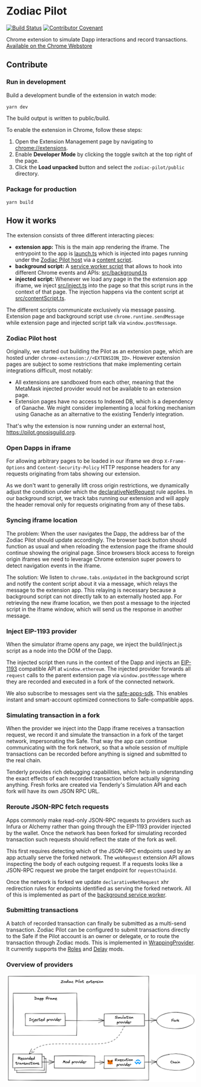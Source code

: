# Zodiac Pilot

[![Build Status](https://github.com/gnosis/zodiac-pilot/actions/workflows/ci.yml/badge.svg)](https://github.com/gnosiguild/zodiac-pilot/actions/workflows/ci.yml)
[![Contributor Covenant](https://img.shields.io/badge/Contributor%20Covenant-2.1-4baaaa.svg)](https://github.com/gnosiguild/CODE_OF_CONDUCT)

Chrome extension to simulate Dapp interactions and record transactions. [Available on the Chrome Webstore](https://chrome.google.com/webstore/detail/zodiac-pilot/jklckajipokenkbbodifahogmidkekcb?hl=en&authuser=0)

## Contribute

### Run in development

Build a development bundle of the extension in watch mode:

```
yarn dev
```

The build output is written to public/build.

To enable the extension in Chrome, follow these steps:

1. Open the Extension Management page by navigating to [chrome://extensions](chrome://extensions).
2. Enable **Developer Mode** by clicking the toggle switch at the top right of the page.
3. Click the **Load unpacked** button and select the `zodiac-pilot/public` directory.

### Package for production

```
yarn build
```

## How it works

The extension consists of three different interacting pieces:

- **extension app:** This is the main app rendering the iframe. The entrypoint to the app is [launch.ts](extension/src/launch.ts) which is injected into pages running under the [Zodiac Pilot host](#zodiac-pilot-host) via a [content script](https://developer.chrome.com/docs/extensions/mv3/content_scripts/).
- **background script:** A [service worker script](https://developer.chrome.com/docs/extensions/mv3/intro/mv3-overview/#service-workers) that allows to hook into different Chrome events and APIs: [src/background.ts](extension/src/background.ts)
- **injected script:** Whenever we load any page in the the extension app iframe, we inject [src/inject.ts](extension/src/inject.ts) into the page so that this script runs in the context of that page. The injection happens via the content script at [src/contentScript.ts](extension/src/contentScript.ts).

The different scripts communicate exclusively via message passing. Extension page and background script use `chrome.runtime.sendMessage` while extension page and injected script talk via `window.postMessage`.

### Zodiac Pilot host

Originally, we started out building the Pilot as an extension page, which are hosted under `chrome-extension://<EXTENSION_ID>`. However extension pages are subject to some restrictions that make implementing certain integrations difficult, most notably:

- All extensions are sandboxed from each other, meaning that the MetaMask injected provider would not be available to an extension page.
- Extension pages have no access to Indexed DB, which is a dependency of Ganache. We might consider implementing a local forking mechanism using Ganache as an alternative to the existing Tenderly integration.

That's why the extension is now running under an external host, https://pilot.gnosisguild.org.

### Open Dapps in iframe

For allowing arbitrary pages to be loaded in our iframe we drop `X-Frame-Options` and `Content-Security-Policy` HTTP response headers for any requests originating from tabs showing our extension.

As we don't want to generally lift cross origin restrictions, we dynamically adjust the condition under which the [declarativeNetRequest](https://developer.chrome.com/docs/extensions/reference/declarativeNetRequest/) rule applies.
In our background script, we track tabs running our extension and will apply the header removal only for requests originating from any of these tabs.

### Syncing iframe location

The problem: When the user navigates the Dapp, the address bar of the Zodiac Pilot should update accordingly.
The browser back button should function as usual and when reloading the extension page the iframe should continue showing the original page.
Since browsers block access to foreign origin iframes we need to leverage Chrome extension super powers to detect navigation events in the iframe.

The solution: We listen to `chrome.tabs.onUpdated` in the background script and notify the content script about it via a message, which relays the message to the extension app.
This relaying is necessary because a background script can not directly talk to an externally hosted app.
For retrieving the new iframe location, we then post a message to the injected script in the iframe window, which will send us the response in another message.

### Inject EIP-1193 provider

When the simulator iframe opens any page, we inject the build/inject.js script as a node into the DOM of the Dapp.

The injected script then runs in the context of the Dapp and injects an [EIP-1193](https://eips.ethereum.org/EIPS/eip-1193) compatible API at `window.ethereum`.
The injected provider forwards all `request` calls to the parent extension page via `window.postMessage` where they are recorded and executed in a fork of the connected network.

We also subscribe to messages sent via the [safe-apps-sdk](https://github.com/safe-global/safe-apps-sdk).
This enables instant and smart-account optimized connections to Safe-compatible apps.

### Simulating transaction in a fork

When the provider we inject into the Dapp iframe receives a transaction request, we record it and simulate the transaction in a fork of the target network, impersonating the Safe.
That way the app can continue communicating with the fork network, so that a whole session of multiple transactions can be recorded before anything is signed and submitted to the real chain.

Tenderly provides rich debugging capabilities, which help in understanding the exact effects of each recorded transaction before actually signing anything.
Fresh forks are created via Tenderly's Simulation API and each fork will have its own JSON RPC URL.

### Reroute JSON-RPC fetch requests

Apps commonly make read-only JSON-RPC requests to providers such as Infura or Alchemy rather than going through the EIP-1193 provider injected by the wallet.
Once the network has been forked for simulating recorded transaction such requests should reflect the state of the fork as well.

This first requires detecting which of the JSON-RPC endpoints used by an app actually serve the forked network.
The `webRequest` extension API allows inspecting the body of each outgoing request.
If a requests looks like a JSON-RPC request we probe the target endpoint for `requestChainId`.

Once the network is forked we update `declarativeNetRequest` xhr redirection rules for endpoints identified as serving the forked network.
All of this is implemented as part of the [background service worker](src/background.ts).

### Submitting transactions

A batch of recorded transaction can finally be submitted as a multi-send transaction.
Zodiac Pilot can be configured to submit transactions directly to the Safe if the Pilot account is an owner or delegate, or to route the transaction through Zodiac mods.
This is implemented in [WrappingProvider](src/providers/WrappingProvider.ts).
It currently supports the [Roles](https://github.com/gnosis/zodiac-modifier-roles) and [Delay](https://github.com/gnosis/zodiac-modifier-delay) mods.

### Overview of providers

![Diagram giving an overview of providers](./docs/providers-diagram.png)
